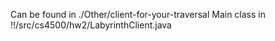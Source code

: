 Can be found in ./Other/client-for-your-traversal
Main class in !!/src/cs4500/hw2/LabyrinthClient.java
